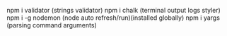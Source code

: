 <!-- to recreate npm modules, simply run npm install(it will look into package-lock.json and package.json dependencies/versions and install them automatically) -->
<!-- Node: global / process = JS: window / document -->

npm i validator (strings validator)
npm i chalk (terminal output logs styler)
npm i -g nodemon (node auto refresh/run)(installed globally)
npm i yargs (parsing command arguments)
